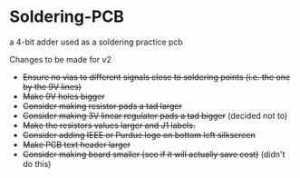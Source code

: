 # Soldering-PCB
a 4-bit adder used as a soldering practice pcb



Changes to be made for v2
- ~~Ensure no vias to different signals close to soldering points (i.e. the one by the 9V lines)~~
- ~~Make 9V holes bigger~~
- ~~Consider making resistor pads a tad larger~~
- ~~Consider making 3V linear regulator pads a tad bigger~~ (decided not to)
- ~~Make the resistors values larger and J1 labels.~~
- ~~Consider adding IEEE or Purdue logo on bottom left silkscreen~~
- ~~Make PCB text header larger~~
- ~~Consider making board smaller (see if it will actually save cost)~~ (didn't do this)
